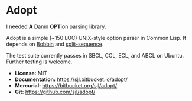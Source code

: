 Adopt
=====

I needed **A** **D**amn **OPT**ion parsing library.

Adopt is a simple (~150 LOC) UNIX-style option parser in Common Lisp.
It depends on [Bobbin][] and [split-sequence][].

The test suite currently passes in SBCL, CCL, ECL, and ABCL on Ubuntu.  Further
testing is welcome.

* **License:** MIT
* **Documentation:** <https://sjl.bitbucket.io/adopt/>
* **Mercurial:** <https://bitbucket.org/sjl/adopt/>
* **Git:** <https://github.com/sjl/adopt/>

[Bobbin]: https://github.com/sjl/bobbin
[split-sequence]: https://www.cliki.net/split-sequence
